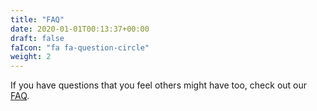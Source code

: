 ```yaml
---
title: "FAQ"
date: 2020-01-01T00:13:37+00:00
draft: false
faIcon: "fa fa-question-circle"
weight: 2
---
```


If you have questions that you feel others might have too, check out our <a href="/faq">FAQ</a>.